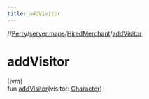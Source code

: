 ```yaml
---
title: addVisitor
---
```

//[Perry](../../../index.html)/[server.maps](../index.html)/[HiredMerchant](index.html)/[addVisitor](add-visitor.html)



# addVisitor



[jvm]\
fun [addVisitor](add-visitor.html)(visitor: [Character](../../client/-character/index.html))




